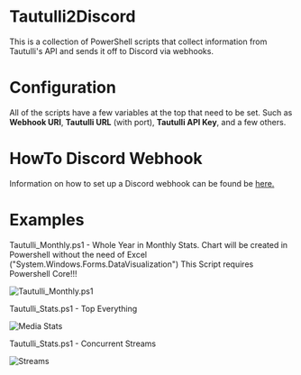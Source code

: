 # Tautulli2Discord
This is a collection of PowerShell scripts that collect information from Tautulli's API and sends it off to Discord via webhooks.

# Configuration
All of the scripts have a few variables at the top that need to be set. Such as **Webhook URI**, **Tautulli URL** (with port), **Tautulli API Key**, and a few others.

# HowTo Discord Webhook 
Information on how to set up a Discord webhook can be found be [here.](https://support.discord.com/hc/en-us/articles/228383668-Intro-to-Webhooks)

# Examples
Tautulli_Monthly.ps1 - Whole Year in Monthly Stats.
Chart will be created in Powershell without the need of Excel ("System.Windows.Forms.DataVisualization")
This Script requires Powershell Core!!!

![Tautulli_Monthly.ps1](https://i.imgur.com/Lhddb8O.png)

Tautulli_Stats.ps1 - Top Everything

![Media Stats](https://i.imgur.com/bWzEEUJ.png)


Tautulli_Stats.ps1 - Concurrent Streams

![Streams](https://i.imgur.com/IKQxQwo.png)

